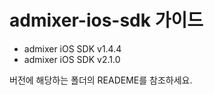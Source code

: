 # admixer-ios-sdk 가이드

* admixer iOS SDK v1.4.4
* admixer iOS SDK v2.1.0

버전에 해당하는 폴더의 READEME를 참조하세요.
